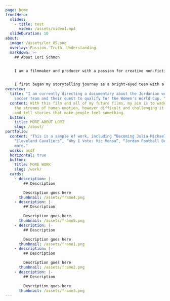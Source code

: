 ```yaml
---
page: home
frontHero:
  slides:
    - title: test
      video: /assets/video1.mp4
  slideDuration: 10
about:
  image: /assets/lor_05.png
  overlay: Passion. Truth. Understanding.
  markdown: >-
    ## About Lori Schmon


    I am a filmmaker and producer with a passion for creative non-fiction storytelling. I have eight years of experience directing and producing videos for Vevo, MTV, and various corporations/universities.


    I first began my storytelling journey as a bright-eyed teen with a love for video cameras and editing. Soon enough, that passion developed into something much deeper and personal: I wanted to understand people and tell their stories in hopes of revealing truth about the world we live in today. The more we can connect with people from all walks of life — from different societies, cultures and religions — the more we’ll begin to understand each other and have more compassion.
overview:
  title: "I am currently directing a documentary about the Jordanian women's
    soccer team and their quest to qualify for the Women's World Cup. "
  content: With this film and all of my future films, my aim is to wade through
    the streams of human emotion, however difficult and challenging it might be,
    and tell stories that make people feel something.
  button:
    title: MORE ABOUT LORI
    slug: /about/
portfolio:
  content: "This is a sample of work, including “Becoming Julia Michaels”,
    “Cleveland Cavaliers”, “Why I Vote: Vic Mensa”, “Jordan Football Dreams” and
    more."
  works: asdf
  horizontal: true
  button:
    title: MORE WORK
    slug: /work/
  cards:
    - description: |-
        ## Description

        Description goes here
      thumbnail: /assets/frame4.png
    - description: |-
        ## Description

        Description goes here
      thumbnail: /assets/frame5.png
    - description: |-
        ## Description

        Description goes here
      thumbnail: /assets/frame1.png
    - description: |-
        ## Description

        Description goes here
      thumbnail: /assets/frame2.png
    - description: |-
        ## Description

        Description goes here
      thumbnail: /assets/frame3.png
---
```

